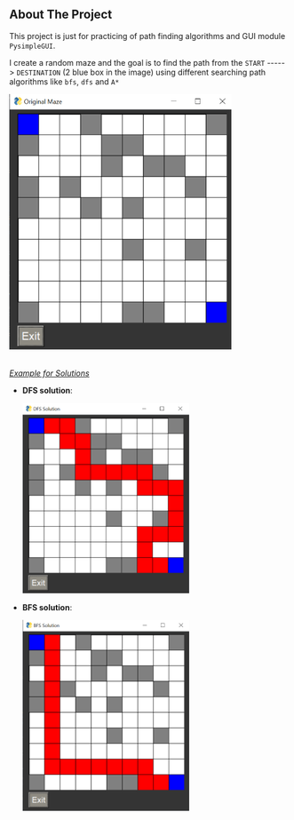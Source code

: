 <!-- ABOUT THE PROJECT -->

## About The Project

This project is just for practicing of path finding algorithms and GUI module `PysimpleGUI`.

I create a random maze and the goal is to find the path from the `START` -----> `DESTINATION` (2 blue box in the image) using different searching path algorithms like `bfs`, `dfs` and `A*`

<img src="image/original_maze.PNG" width=400>

<br> <ins>_Example for Solutions_<ins><br>

- **DFS solution**:

    <img src="image/dfs_sol.PNG" width=300>

- **BFS solution**:

    <img src="image/bfs_sol.PNG" width=300>
